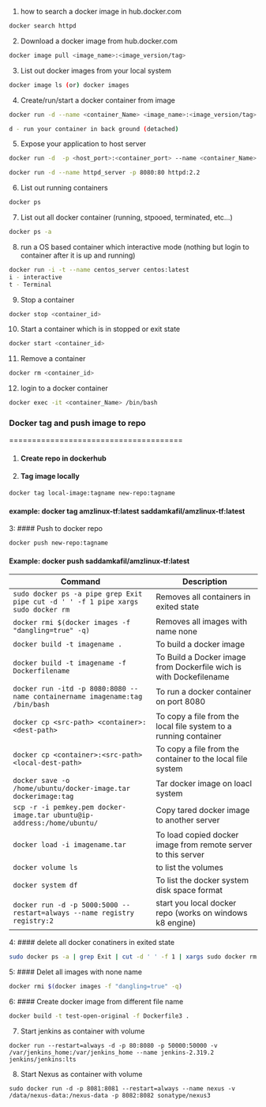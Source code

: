 
1. how to search a docker image in hub.docker.com
```sh
docker search httpd
```
2. Download a docker image from hub.docker.com
```sh
docker image pull <image_name>:<image_version/tag>
```

3. List out docker images from your local system
```sh
docker image ls (or) docker images 
```

4. Create/run/start a docker container from image
```sh
docker run -d --name <container_Name> <image_name>:<image_version/tag>

d - run your container in back ground (detached)
```

5. Expose your application to host server
```sh
docker run -d  -p <host_port>:<container_port> --name <container_Name> <image_name>:<Image_version/tag>

docker run -d --name httpd_server -p 8080:80 httpd:2.2
```

6. List out running containers
```sh
docker ps
```

7. List out all docker container (running, stpooed, terminated, etc...)
```sh
docker ps -a
```

8. run a OS based container which interactive mode (nothing but login to container after it is up and running)

```sh
docker run -i -t --name centos_server centos:latest
i - interactive
t - Terminal
```

9. Stop a container 
```sh
docker stop <container_id>
```

10. Start a container which is in stopped or exit state

```sh
docker start <container_id>
```
11. Remove a container

```sh
docker rm <container_id>
```

12. login to a docker container
```sh
docker exec -it <container_Name> /bin/bash
```


### Docker tag and push image to repo
======================================
1. #### Create repo in dockerhub
2. #### Tag image locally 
```sh
docker tag local-image:tagname new-repo:tagname
```
#### example: docker tag amzlinux-tf:latest saddamkafil/amzlinux-tf:latest

3: #### Push to docker repo
```sh
docker push new-repo:tagname
```
#### Example: docker push saddamkafil/amzlinux-tf:latest 



| Command | Description |
| ------- | ----------- |
|``sudo docker ps -a pipe grep Exit pipe cut -d ' ' -f 1 pipe xargs sudo docker rm``| Removes all containers in exited state|
|`docker rmi $(docker images -f "dangling=true" -q)`| Removes all images with name none|
|`docker build -t imagename .`| To build a docker image |
|`docker build -t imagename -f Dockerfilename`| To Build a Docker image from Dockerfile wich is with Dockefilename|
|`docker run -itd -p 8080:8080 --name containername imagename:tag /bin/bash`| To run a docker container on port 8080|
|`docker cp <src-path> <container>:<dest-path> `| To copy a file from the local file system to a running container|
|`docker cp <container>:<src-path> <local-dest-path> `|To copy a file from the container to the local file system|
|`docker save -o /home/ubuntu/docker-image.tar dockerimage:tag`| Tar docker image on loacl system|
|`scp -r -i pemkey.pem docker-image.tar ubuntu@ip-address:/home/ubuntu/`| Copy tared docker image to another server|
|`docker load -i imagename.tar`| To load copied docker image from remote server to this server|
|`docker volume ls`| to list the volumes |
|`docker system df`| To list the docker system disk space format|
|`docker run -d -p 5000:5000 --restart=always --name registry registry:2` | start you local docker repo (works on windows k8 engine)|

4: #### delete all docker conatiners in exited state
```sh
sudo docker ps -a | grep Exit | cut -d ' ' -f 1 | xargs sudo docker rm
```
5: #### Delet all images with none name
```sh
docker rmi $(docker images -f "dangling=true" -q)
```
6:  #### Create docker image from different file name
```sh
docker build -t test-open-original -f Dockerfile3 .
```

7. Start jenkins as container with volume
```
docker run --restart=always -d -p 80:8080 -p 50000:50000 -v /var/jenkins_home:/var/jenkins_home --name jenkins-2.319.2 jenkins/jenkins:lts
```
8. Start Nexus as container with volume
```
sudo docker run -d -p 8081:8081 --restart=always --name nexus -v /data/nexus-data:/nexus-data -p 8082:8082 sonatype/nexus3
```

